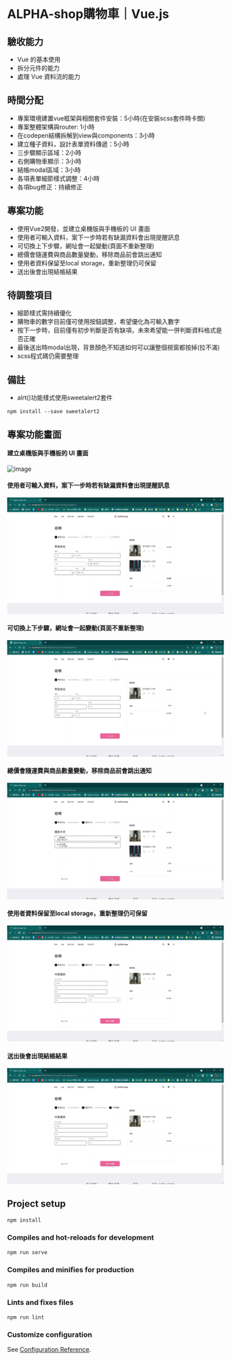 # ALPHA-shop購物車｜Vue.js

## 驗收能力
* Vue 的基本使用
* 拆分元件的能力
* 處理 Vue 資料流的能力

## 時間分配
* 專案環境建置vue框架與相關套件安裝：5小時(在安裝scss套件時卡關)
* 專案整體架構與router: 1小時
* 在codepen結構拆解到view與components：3小時
* 建立種子資料，設計表單資料傳遞：5小時
* 三步驟顯示區域：2小時
* 右側購物車顯示：3小時
* 結帳modal區域：3小時
* 各項表單細節樣式調整：4小時
* 各項bug修正：持續修正

## 專案功能
* 使用Vue2開發，並建立桌機版與手機板的 UI 畫面
* 使用者可輸入資料，案下一步時若有缺漏資料會出現提醒訊息
* 可切換上下步驟，網址會一起變動(頁面不重新整理)
* 總價會隨運費與商品數量變動，移除商品前會跳出通知
* 使用者資料保留至local storage，重新整理仍可保留
* 送出後會出現結帳結果

## 待調整項目
* 細節樣式需持續優化
* 購物車的數字目前僅可使用按鈕調整，希望優化為可輸入數字
* 按下一步時，目前僅有初步判斷是否有缺項，未來希望能一併判斷資料格式是否正確
* 最後送出時modal出現，背景顏色不知道如何可以讓整個視窗都按掉(拉不滿)
* scss程式碼仍需要整理

## 備註
* alrt()功能樣式使用sweetalert2套件
```
npm install --save sweetalert2
```

## 專案功能畫面
#### 建立桌機版與手機板的 UI 畫面
![image](https://github.com/jiayenli/alpha-shop-vue/blob/main/src/assets/%E8%B3%BC%E7%89%A9%E8%BB%8A%E7%95%AB%E9%9D%A2.gif)
#### 使用者可輸入資料，案下一步時若有缺漏資料會出現提醒訊息
![image](https://github.com/jiayenli/alpha-shop-vue/blob/main/src/assets/%E4%B8%8B%E4%B8%80%E6%AD%A5%E4%B9%8B%E5%89%8D%E7%A2%BA%E8%AA%8D.gif)
#### 可切換上下步驟，網址會一起變動(頁面不重新整理)
![image](https://github.com/jiayenli/alpha-shop-vue/blob/main/src/assets/%E6%AD%A5%E9%A9%9F%E6%8E%A7%E5%88%B6.gif)
#### 總價會隨運費與商品數量變動，移除商品前會跳出通知
![image](https://github.com/jiayenli/alpha-shop-vue/blob/main/src/assets/%E9%81%8B%E8%B2%BB%E8%88%87%E5%95%86%E5%93%81%E8%AA%BF%E6%95%B4.gif)
#### 使用者資料保留至local storage，重新整理仍可保留
![image](https://github.com/jiayenli/alpha-shop-vue/blob/main/src/assets/%E9%87%8D%E6%96%B0%E6%95%B4%E7%90%86%E5%BE%8C%E8%B3%87%E6%96%99%E4%BB%8D%E4%BF%9D%E7%95%99.gif)
#### 送出後會出現結帳結果
![image](https://github.com/jiayenli/alpha-shop-vue/blob/main/src/assets/%E9%80%81%E5%87%BA%E5%BE%8C%E8%B7%B3%E5%87%BA%E7%B5%90%E5%B8%B3%E7%B5%90%E6%9E%9C.gif)





## Project setup
```
npm install
```

### Compiles and hot-reloads for development
```
npm run serve
```

### Compiles and minifies for production
```
npm run build
```

### Lints and fixes files
```
npm run lint
```

### Customize configuration
See [Configuration Reference](https://cli.vuejs.org/config/).
